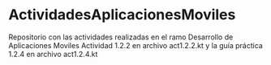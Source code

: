 # ActividadesAplicacionesMoviles
Repositorio con las actividades realizadas en el ramo Desarrollo de Aplicaciones Moviles
Actividad 1.2.2 en archivo act1.2.2.kt y la guía práctica 1.2.4 en archivo act1.2.4.kt
